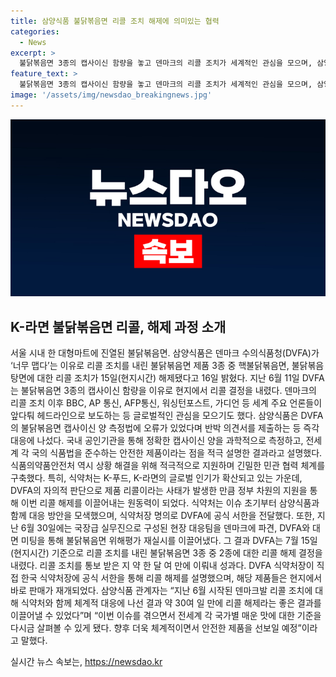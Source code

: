 ```yaml
---
title: 삼양식품 불닭볶음면 리콜 조치 해제에 의미있는 협력
categories:
  - News
excerpt: >
  불닭볶음면 3종의 캡사이신 함량을 놓고 덴마크의 리콜 조치가 세계적인 관심을 모으며, 삼양식품과 식약처가 민관 협력으로 리콜 해제를 이끌어내는 노력을 기록했다. 식약처는 대응팀 파견과 DVFA와의 대면 미팅을 통해 리콜 해제를 성공시켰고, 해당 제품들은 판매가 재개되었다. 삼양식품은 체계적 대응을 통해 약 30여 일만에 리콜 해제에 성공하며 전세계 각 국가별 매운 맛 기준에 대해 체계적이고 안전한 제품을 선보일 예정이라 밝혔다.
feature_text: >
  불닭볶음면 3종의 캡사이신 함량을 놓고 덴마크의 리콜 조치가 세계적인 관심을 모으며, 삼양식품과 식약처가 민관 협력으로 리콜 해제를 이끌어내는 노력을 기록했다. 식약처는 대응팀 파견과 DVFA와의 대면 미팅을 통해 리콜 해제를 성공시켰고, 해당 제품들은 판매가 재개되었다. 삼양식품은 체계적 대응을 통해 약 30여 일만에 리콜 해제에 성공하며 전세계 각 국가별 매운 맛 기준에 대해 체계적이고 안전한 제품을 선보일 예정이라 밝혔다.
image: '/assets/img/newsdao_breakingnews.jpg'
---
```


<p><img src="/assets/img/newsdao_breakingnews.jpg" alt="implanttips 속보" /></p>

<h2 data-ke-size="size26">K-라면 불닭볶음면 리콜, 해제 과정 소개</h2>

<p data-ke-size="size16">서울 시내 한 대형마트에 진열된 불닭볶음면. 삼양식품은 덴마크 수의식품청(DVFA)가 ‘너무 맵다’는 이유로 리콜 조치를 내린 불닭볶음면 제품 3종 중 핵불닭볶음면, 불닭볶음탕면에 대한 리콜 조치가 15일(현지시간) 해제됐다고 16일 밝혔다. 지난 6월 11일 DVFA는 불닭볶음면 3종의 캡사이신 함량을 이유로 현지에서 리콜 결정을 내렸다. 덴마크의 리콜 조치 이후 BBC, AP 통신, AFP통신, 워싱턴포스트, 가디언 등 세계 주요 언론들이 앞다퉈 헤드라인으로 보도하는 등 글로벌적인 관심을 모으기도 했다. 삼양식품은 DVFA의 불닭볶음면 캡사이신 양 측정법에 오류가 있었다며 반박 의견서를 제출하는 등 즉각 대응에 나섰다. 국내 공인기관을 통해 정확한 캡사이신 양을 과학적으로 측정하고, 전세계 각 국의 식품법을 준수하는 안전한 제품이라는 점을 적극 설명한 결과라고 설명했다. 식품의약품안전처 역시 상황 해결을 위해 적극적으로 지원하며 긴밀한 민관 협력 체계를 구축했다. 특히, 식약처는 K-푸드, K-라면의 글로벌 인기가 확산되고 있는 가운데, DVFA의 자의적 판단으로 제품 리콜이라는 사태가 발생한 만큼 정부 차원의 지원을 통해 이번 리콜 해제를 이끌어내는 원동력이 되었다. 식약처는 이슈 초기부터 삼양식품과 함께 대응 방안을 모색했으며, 식약처장 명의로 DVFA에 공식 서한을 전달했다. 또한, 지난 6월 30일에는 국장급 실무진으로 구성된 현장 대응팀을 덴마크에 파견, DVFA와 대면 미팅을 통해 불닭볶음면 위해평가 재실시를 이끌어냈다. 그 결과 DVFA는 7월 15일(현지시간) 기준으로 리콜 조치를 내린 불닭볶음면 3종 중 2종에 대한 리콜 해제 결정을 내렸다. 리콜 조치를 통보 받은 지 약 한 달 여 만에 이뤄내 성과다. DVFA 식약처장이 직접 한국 식약처장에 공식 서한을 통해 리콜 해제를 설명했으며, 해당 제품들은 현지에서 바로 판매가 재개되었다. 삼양식품 관계자는 “지난 6월 시작된 덴마크발 리콜 조치에 대해 식약처와 함께 체계적 대응에 나선 결과 약 30여 일 만에 리콜 해제라는 좋은 결과를 이끌어낼 수 있었다”며 “이번 이슈를 겪으면서 전세계 각 국가별 매운 맛에 대한 기준을 다시금 살펴볼 수 있게 됐다. 향후 더욱 체계적이면서 안전한 제품을 선보일 예정”이라고 말했다.</p>
실시간 뉴스 속보는, <a href="https://newsdao.kr" rel="dofollow">https://newsdao.kr</a>


